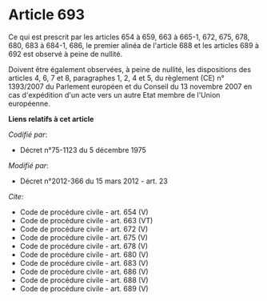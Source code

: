 # Article 693

Ce qui est prescrit par les articles 654 à 659, 663 à 665-1, 672, 675, 678, 680, 683 à 684-1, 686, le premier alinéa de
l'article 688 et les articles 689 à 692 est observé à peine de nullité. 

Doivent être également observées, à peine de nullité, les dispositions des articles 4, 6, 7 et 8, paragraphes 1, 2, 4 et 5,
du règlement (CE) n° 1393/2007 du Parlement européen et du Conseil du 13 novembre 2007 en cas d'expédition d'un acte vers un
autre Etat membre de l'Union européenne.

**Liens relatifs à cet article**

_Codifié par_:

  - Décret n°75-1123 du 5 décembre 1975

_Modifié par_:

  - Décret n°2012-366 du 15 mars 2012 - art. 23

_Cite_:

  - Code de procédure civile - art. 654 (V)
  - Code de procédure civile - art. 663 (VT)
  - Code de procédure civile - art. 672 (V)
  - Code de procédure civile - art. 675 (V)
  - Code de procédure civile - art. 678 (V)
  - Code de procédure civile - art. 680 (V)
  - Code de procédure civile - art. 683 (V)
  - Code de procédure civile - art. 686 (V)
  - Code de procédure civile - art. 688 (V)
  - Code de procédure civile - art. 689 (V)
